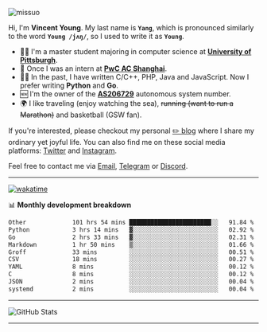 <p align="left"> <img src="https://komarev.com/ghpvc/?username=missuo&label=Profile%20views&color=0e75b6&style=flat" alt="missuo" /> </p>


Hi, I'm **Vincent Young**. My last name is **`Yang`**, which is pronounced similarly to the word **`Young /jʌŋ/`**, so I used to write it as **`Young`**. 

-  👨‍🎓 I'm a master student majoring in computer science at [**University of Pittsburgh**](https://www.pitt.edu).
-  💼 Once I was an intern at **[PwC AC Shanghai](https://www.linkedin.com/company/pwc-ac-shanghai/)**.
-  👨‍💻 In the past, I have written C/C++, PHP, Java and JavaScript. Now I prefer writing **Python** and **Go**.
-  🆕 I'm the owner of the **[AS206729](https://bgp.tools/AS206729)** autonomous system number.
-  🌍 I like traveling (enjoy watching the sea), ~~running (want to run a Marathon)~~ and basketball (GSW fan).

If you're interested, please checkout my personal [✏️ blog](https://missuo.me/) where I share my ordinary yet joyful life. You can also find me on these social media platforms: [Twitter](https://twitter.com/m1ssuo) and [Instagram](https://www.instagram.com/m1ssuo).

Feel free to contact me via <a href="mailto:i@yyt.moe">Email</a>, [Telegram](https://t.me/missuo) or [Discord](https://discordapp.com/users/missuo#7448).

-------

[![wakatime](https://wakatime.com/badge/user/c13cd961-40ca-417a-afb6-1f9ea8ac295c.svg)](https://wakatime.com/@missuo)

📊 **Monthly development breakdown**
<!--START_SECTION:waka-->

```txt
Other             101 hrs 54 mins ███████████████████████░░   91.84 %
Python            3 hrs 14 mins   ▓░░░░░░░░░░░░░░░░░░░░░░░░   02.92 %
Go                2 hrs 33 mins   ▓░░░░░░░░░░░░░░░░░░░░░░░░   02.31 %
Markdown          1 hr 50 mins    ▒░░░░░░░░░░░░░░░░░░░░░░░░   01.66 %
Groff             33 mins         ░░░░░░░░░░░░░░░░░░░░░░░░░   00.51 %
CSV               18 mins         ░░░░░░░░░░░░░░░░░░░░░░░░░   00.27 %
YAML              8 mins          ░░░░░░░░░░░░░░░░░░░░░░░░░   00.12 %
C                 8 mins          ░░░░░░░░░░░░░░░░░░░░░░░░░   00.12 %
JSON              2 mins          ░░░░░░░░░░░░░░░░░░░░░░░░░   00.04 %
systemd           2 mins          ░░░░░░░░░░░░░░░░░░░░░░░░░   00.04 %
```

<!--END_SECTION:waka-->

-------

![GitHub Stats](https://github-readme-stats-opal-alpha-76.vercel.app/api?username=missuo&show_icons=true&theme=transparent)

-------

